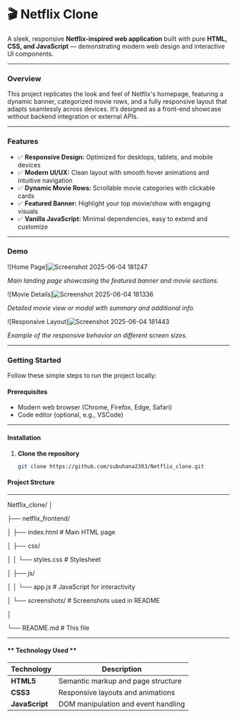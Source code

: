 # 🎬 Netflix Clone

A sleek, responsive **Netflix-inspired web application** built with pure **HTML, CSS, and JavaScript** — demonstrating modern web design and interactive UI components.

---

### **Overview**

This project replicates the look and feel of Netflix's homepage, featuring a dynamic banner, categorized movie rows, and a fully responsive layout that adapts seamlessly across devices. It’s designed as a front-end showcase without backend integration or external APIs.

---

### **Features**

- ✅ **Responsive Design:** Optimized for desktops, tablets, and mobile devices  
- ✅ **Modern UI/UX:** Clean layout with smooth hover animations and intuitive navigation  
- ✅ **Dynamic Movie Rows:** Scrollable movie categories with clickable cards  
- ✅ **Featured Banner:** Highlight your top movie/show with engaging visuals  
- ✅ **Vanilla JavaScript:** Minimal dependencies, easy to extend and customize  

---

### **Demo**

![Home Page]![Screenshot 2025-06-04 181247](https://github.com/user-attachments/assets/a82e2cf6-8c8f-45a6-9faa-b40ed21a3e79)

*Main landing page showcasing the featured banner and movie sections.*

![Movie Details]![Screenshot 2025-06-04 181336](https://github.com/user-attachments/assets/0e51a514-d828-438c-9bfc-2931f869b68b)

*Detailed movie view or modal with summary and additional info.*

![Responsive Layout]![Screenshot 2025-06-04 181443](https://github.com/user-attachments/assets/a9db7a4b-39bb-4122-bbc9-1661aac8705b)

*Example of the responsive behavior on different screen sizes.*

---

### **Getting Started**

Follow these simple steps to run the project locally:

#### **Prerequisites**

- Modern web browser (Chrome, Firefox, Edge, Safari)  
- Code editor (optional, e.g., VSCode)  
---
#### **Installation**

1. **Clone the repository**

   ```bash
   git clone https://github.com/subuhana2303/Netflix_clone.git

#### **Project Strcture**
---
Netflix_clone/
│

├── netflix_frontend/

│   ├── index.html         # Main HTML page

│   ├── css/

│   │   └── styles.css     # Stylesheet

│   ├── js/

│   │   └── app.js         # JavaScript for interactivity

│   └── screenshots/       # Screenshots used in README

│

└── README.md              # This file

---
#### ** Technology Used **
| Technology     | Description                         |
| -------------- | ----------------------------------- |
| **HTML5**      | Semantic markup and page structure  |
| **CSS3**       | Responsive layouts and animations   |
| **JavaScript** | DOM manipulation and event handling |


